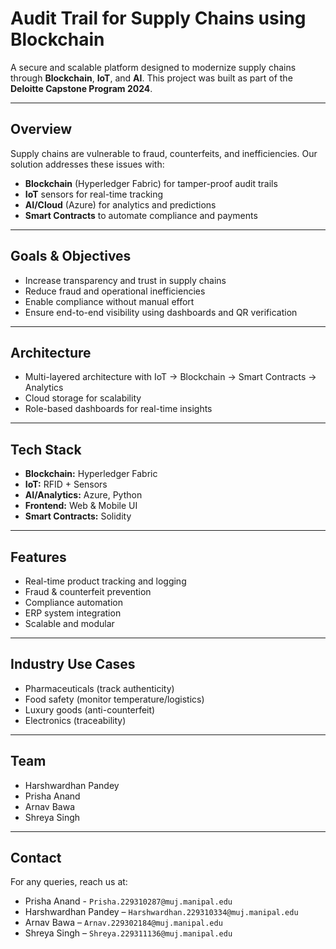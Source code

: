 # Audit Trail for Supply Chains using Blockchain

A secure and scalable platform designed to modernize supply chains through **Blockchain**, **IoT**, and **AI**. This project was built as part of the **Deloitte Capstone Program 2024**.

---

## Overview

Supply chains are vulnerable to fraud, counterfeits, and inefficiencies. Our solution addresses these issues with:

- **Blockchain** (Hyperledger Fabric) for tamper-proof audit trails
- **IoT** sensors for real-time tracking
- **AI/Cloud** (Azure) for analytics and predictions
- **Smart Contracts** to automate compliance and payments

---

## Goals & Objectives

- Increase transparency and trust in supply chains
- Reduce fraud and operational inefficiencies
- Enable compliance without manual effort
- Ensure end-to-end visibility using dashboards and QR verification

---

## Architecture

- Multi-layered architecture with IoT → Blockchain → Smart Contracts → Analytics
- Cloud storage for scalability
- Role-based dashboards for real-time insights

---

## Tech Stack

- **Blockchain:** Hyperledger Fabric
- **IoT:** RFID + Sensors
- **AI/Analytics:** Azure, Python
- **Frontend:** Web & Mobile UI
- **Smart Contracts:** Solidity

---

## Features

- Real-time product tracking and logging
- Fraud & counterfeit prevention
- Compliance automation
- ERP system integration
- Scalable and modular

---

## Industry Use Cases

- Pharmaceuticals (track authenticity)
- Food safety (monitor temperature/logistics)
- Luxury goods (anti-counterfeit)
- Electronics (traceability)

---

## Team

- Harshwardhan Pandey  
- Prisha Anand  
- Arnav Bawa  
- Shreya Singh  

---

## Contact

For any queries, reach us at:  
- Prisha Anand - `Prisha.229310287@muj.manipal.edu`  
- Harshwardhan Pandey – `Harshwardhan.229310334@muj.manipal.edu`  
- Arnav Bawa – `Arnav.229302184@muj.manipal.edu`  
- Shreya Singh – `Shreya.229311136@muj.manipal.edu`  

